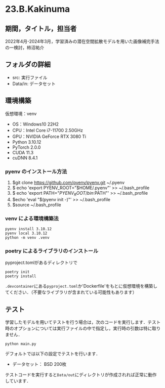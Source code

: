 # 23.B.Kakinuma

## 期間，タイトル，担当者
2022年4月-2024年3月，学習済みの潜在空間拡散モデルを用いた画像補完手法の一検討，柿沼祐介

## フォルダの詳細
* src: 実行ファイル
* Data/in: データセット


## 環境構築
仮想環境：venv
* OS：Windows10 22H2
* CPU：Intel Core i7-11700 2.50GHz
* GPU：NVIDIA GeForce RTX 3080 Ti
* Python 3.10.12
* PyTorch 2.0.0
* CUDA 11.3
* cuDNN 8.4.1

### pyenv のインストール方法
1. $git clone https://github.com/pyenv/pyenv.git ~/.pyenv
2. $ echo 'export PYENV_ROOT="$HOME/.pyenv"' >> ~/.bash_profile
3. $ echo 'export PATH="$PYENV_ROOT/bin:$PATH"' >> ~/.bash_profile
4. $echo 'eval "$(pyenv init -)"' >> ~/.bash_profile
5. $source ~/.bash_profile

### venv による環境構築法
```
pyenv install 3.10.12
pyenv local 3.10.12
python -m venv .venv
```

### poetry によるライブラリのインストール
pyproject.tomlがあるディレクトリで
```
poetry init
poetry install
```

`.devcontainer`にある`pyproject.toml`か'Dockerfile'をもとに仮想環境を構築してください．（不要なライブラリが含まれている可能性もあります）





## テスト
学習したモデルを用いてテストを行う場合は，次のコードを実行します．テスト時のオプションについては実行ファイルの中で指定し，実行時の引数は特に取りません．  
  
`python main.py`  
  
デフォルトでは以下の設定でテストを行います．
* データセット： BSD 200枚

テストコードを実行すると`Data/out`にディレクトリが作成されれば正常に動作しています．  
  
